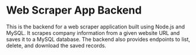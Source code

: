 # Web Scraper App Backend

This is the backend for a web scraper application built using Node.js and MySQL.
It scrapes company information from a given website URL and saves it to a MySQL database. 
The backend also provides endpoints to list, delete, and download the saved records.


